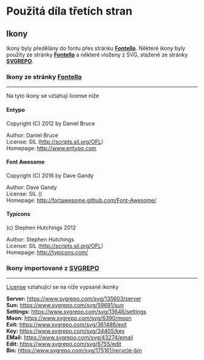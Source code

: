 # **Použitá díla třetích stran**

## **Ikony**

Ikony byly předělány do fontu přes stránku **[Fontello](https://fontello.com/)**.
Některé ikony byly použity ze stránky **[Fontello](https://fontello.com/)** a některé vloženy z SVG, stažené ze stránky **[SVGREPO](https://www.svgrepo.com/)**.

### **Ikony ze stránky [Fontello](https://fontello.com/)**

----------

Na tyto ikony se vztahují license níže

#### **Entypo**

   Copyright (C) 2012 by Daniel Bruce

   Author:    Daniel Bruce\
   License:   SIL (<http://scripts.sil.org/OFL>)\
   Homepage:  <http://www.entypo.com>

#### **Font Awesome**

   Copyright (C) 2016 by Dave Gandy

   Author:    Dave Gandy\
   License:   SIL ()\
   Homepage:  <http://fortawesome.github.com/Font-Awesome/>

#### **Typicons**

   (c) Stephen Hutchings 2012

   Author:    Stephen Hutchings\
   License:   SIL (<http://scripts.sil.org/OFL>)\
   Homepage:  <http://typicons.com/>

### **Ikony importované z [SVGREPO](https://www.svgrepo.com/)**

----------

[License](https://www.svgrepo.com/page/licensing) vztahující se na níže vypsané ikonky

**Server:** <https://www.svgrepo.com/svg/135603/server>\
**Sun:** <https://www.svgrepo.com/svg/59691/sun>\
**Settings:** <https://www.svgrepo.com/svg/13646/settings>\
**Moon:** <https://www.svgrepo.com/svg/6390/moon>\
**Exit:** <https://www.svgrepo.com/svg/361486/exit>\
**Key:** <https://www.svgrepo.com/svg/34405/key>\
**EMail:** <https://www.svgrepo.com/svg/43274/email>\
**Edit:** <https://www.svgrepo.com/svg/6755/edit>\
**Bin:** <https://www.svgrepo.com/svg/175161/recycle-bin>
